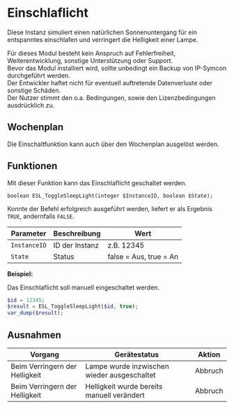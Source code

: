 # Einschlaflicht  

Diese Instanz simuliert einen natürlichen Sonnenuntergang für ein entspanntes einschlafen und verringert die Helligkeit einer Lampe.

Für dieses Modul besteht kein Anspruch auf Fehlerfreiheit, Weiterentwicklung, sonstige Unterstützung oder Support.  
Bevor das Modul installiert wird, sollte unbedingt ein Backup von IP-Symcon durchgeführt werden.  
Der Entwickler haftet nicht für eventuell auftretende Datenverluste oder sonstige Schäden.  
Der Nutzer stimmt den o.a. Bedingungen, sowie den Lizenzbedingungen ausdrücklich zu.

## Wochenplan

Die Einschaltfunktion kann auch über den Wochenplan ausgelöst werden.

## Funktionen

Mit dieser Funktion kann das Einschlaflicht geschaltet werden.

```text
boolean ESL_ToggleSleepLight(integer $InstanceID, boolean $State);
```

Konnte der Befehl erfolgreich ausgeführt werden, liefert er als Ergebnis `TRUE`, andernfalls `FALSE`.

| Parameter    | Beschreibung   | Wert                   |
|--------------|----------------|------------------------|
| `InstanceID` | ID der Instanz | z.B. 12345             |
| `State`      | Status         | false = Aus, true = An |


**Beispiel:**

Das Einschlaflicht soll manuell eingeschaltet werden.

```php
$id = 12345;
$result = ESL_ToggleSleepLight($id, true);
var_dump($result);
```

## Ausnahmen

| Vorgang                        | Gerätestatus                                | Aktion  |
|--------------------------------|---------------------------------------------|---------|
| Beim Verringern der Helligkeit | Lampe wurde inzwischen wieder ausgeschaltet | Abbruch |
| Beim Verringern der Helligkeit | Helligkeit wurde bereits manuell verändert  | Abbruch |